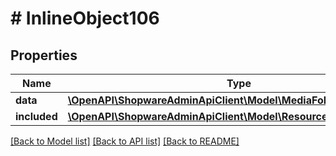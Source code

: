 # # InlineObject106

## Properties

Name | Type | Description | Notes
------------ | ------------- | ------------- | -------------
**data** | [**\OpenAPI\ShopwareAdminApiClient\Model\MediaFolderConfiguration**](MediaFolderConfiguration.md) |  | [optional]
**included** | [**\OpenAPI\ShopwareAdminApiClient\Model\Resource[]**](Resource.md) |  | [optional]

[[Back to Model list]](../../README.md#models) [[Back to API list]](../../README.md#endpoints) [[Back to README]](../../README.md)

